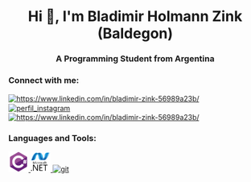 <h1 align="center">Hi 👋, I'm Bladimir Holmann Zink (Baldegon)</h1>
<h3 align="center">A Programming Student from Argentina</h3>

<h3 align="left">Connect with me:</h3>
<p align="left">


<a href="https://linkedin.com/in/https://www.linkedin.com/in/bladimir-zink-56989a23b/" target="blank"><img align="center" src="https://raw.githubusercontent.com/rahuldkjain/github-profile-readme-generator/master/src/images/icons/Social/linked-in-alt.svg" alt="https://www.linkedin.com/in/bladimir-zink-56989a23b/" height="30" width="40" /></a>
<a href="https://instagram.com" target="blank"><img align="center" src="https://cdn-icons-png.flaticon.com/512/87/87390.png" alt="perfil_instagram" height="40" width="40" /></a>
<a href="https://x.com/BladiZink" target="blank"><img align="center" src="https://cdn-icons-png.flaticon.com/512/81/81725.png" alt="https://www.linkedin.com/in/bladimir-zink-56989a23b/" height="40" width="40" /></a>
</p>

<h3 align="left">Languages and Tools:</h3>
<p align="left"> <a href="https://www.w3schools.com/cs/" target="_blank" rel="noreferrer"> <img src="https://raw.githubusercontent.com/devicons/devicon/master/icons/csharp/csharp-original.svg" alt="csharp" width="40" height="40"/> </a> </a> <a href="https://dotnet.microsoft.com/" target="_blank" rel="noreferrer"> <img src="https://raw.githubusercontent.com/devicons/devicon/master/icons/dot-net/dot-net-original-wordmark.svg" alt="dotnet" width="40" height="40"/> </a> <a href="https://git-scm.com/" target="_blank" rel="noreferrer"> <img src="https://www.vectorlogo.zone/logos/git-scm/git-scm-icon.svg" alt="git" width="40" height="40"/> </a>
